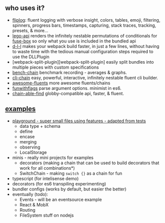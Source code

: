 ## who uses it?
- [fliplog][fliplog]: fluent logging with verbose insight, colors, tables, emoji, filtering, spinners, progress bars, timestamps, capturing, stack traces, tracking, presets, & more...
- [lego-api][lego-api] renders the infinitely nestable permutations of conditionals for [fuse-box][fuse-box] so only what you use is included in the bundled api
- [d-l-l][d-l-l] makes your webpack build faster, in just a few lines, without having to waste time with the tedious manual configuration steps required to use the DLLPlugin
- [webpack-split-plugin][webpack-split-plugin] easily split bundles into multiple pieces with custom specifications
- [bench-chain][bench-chain] benchmark recording - averages & graphs.
- [cli-chain][cli-chain] easy, powerful, interactive, infinitely nestable fluent cli builder.
- [awesome-fluents][awesome-fluents] more awesome fluents/chains
- [funwithflags][funwithflags] parse argument options. minimist in es6.
- [chain-able-find][chain-able-find] globby-compatible api, faster, & fluent.

## [examples](https://github.com/fluents/chain-able/tree/master/examples)
- [playground - super small files using features - adapted from tests](https://aretecode.github.io/chain-able-playground/)
  - data type + schema
  - define
  - encase
  - merging
  - observing
  - LocalStorage
  <!-- - transforming -->
- minis - really mini projects for examples
  - decorators (making a chain that can be used to build decorators that work for all combinations*)
  - SwitchChain - making `switch {}` as a chain for fun
- typescript (for intelisense demo)
- decorators (for es6 transpiling experimenting)
- bundler configs (works by default, but easier the better)
- eventually (todo):
  - Events - will be an eventsource example
  - React & MobX
  - Routing
  - FileSystem stuff on nodejs

[d-l-l]: https://github.com/fliphub/d-l-l
[chain-able-find]: https://github.com/fluents/chain-able-find
[fliplog]: https://github.com/aretecode/fliplog
[lego-api]: https://github.com/fuse-box/lego-api
[cli-chain]: https://github.com/fluents/cli-chain
[script-chain]: https://github.com/fluents/script-chain
[bench-chain]: https://github.com/aretecode/bench-chain
[funwithflags]: https://github.com/aretecode/funwithflags
[awesome-fluents]: https://github.com/fluents/awesome-fluents
[easily-minifiable]: https://gist.github.com/aretecode/9b1765a897554b82da96591372d3c149
[awesome-deops]: https://github.com/aretecode/awesome-deopts
[build]: https://github.com/fluents/chain-able/tree/master/build
[size-over-time]: https://github.com/fluents/chain-able/blob/master/build/size-over-time.txt
[stress-test]: https://github.com/aretecode/stress-test
[rollup]: rollupjs.org
[fuse-box]: https://github.com/fuse-box/fuse-box
[buble]: buble.surge.sh
[typescript]: http://www.typescriptlang.org/play/

